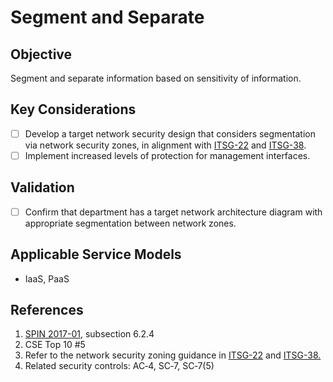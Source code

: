 # Segment and Separate

## Objective

Segment and separate information based on sensitivity of information.

## Key Considerations

* [ ] Develop a target network security design that considers segmentation via network security zones, in alignment with [ITSG-22](https://cyber.gc.ca/en/guidance/baseline-security-requirements-network-security-zones-government-canada-itsg-22) and [ITSG-38](https://cyber.gc.ca/en/guidance/network-security-zoning-design-considerations-placement-services-within-zones-itsg-38).
* [ ] Implement increased levels of protection for management interfaces.

## Validation

* [ ] Confirm that department has a target network architecture diagram with appropriate segmentation between network zones.

## Applicable Service Models

* IaaS, PaaS

## References

1. [SPIN 2017-01](https://www.canada.ca/en/treasury-board-secretariat/services/access-information-privacy/security-identity-management/direction-secure-use-commercial-cloud-services-spin.html), subsection 6.2.4
2. CSE Top 10 #5
3. Refer to the network security zoning guidance in [ITSG-22](hhttps://cyber.gc.ca/en/guidance/baseline-security-requirements-network-security-zones-version-20-itsp80022) and [ITSG-38.](https://cyber.gc.ca/en/guidance/network-security-zoning-design-considerations-placement-services-within-zones-itsg-38)
4. Related security controls: AC‑4, SC‑7, SC‑7(5)
